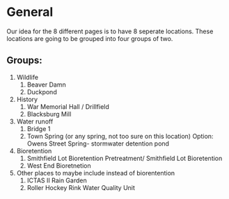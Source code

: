 # General
Our idea for the 8 different pages is to have 8 seperate locations. These locations are going to be grouped into four groups of two.

## Groups:
1. Wildlife
    1. Beaver Damn
    2. Duckpond
2. History
    1. War Memorial Hall / Drillfield
    2. Blacksburg Mill
3. Water runoff
    1. Bridge 1
    2. Town Spring (or any spring, not too sure on this location)
        Option: Owens Street Spring- stormwater detention pond
4. Bioretention
    1. Smithfield Lot Bioretention Pretreatment/ Smithfield Lot Bioretention
    2. West End Bioretnetion
5. Other places to maybe include instead of biorentention
    1. ICTAS II Rain Garden 
    2. Roller Hockey Rink Water Quality Unit 
